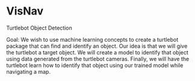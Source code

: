 # VisNav
Turtlebot Object Detection

Goal: We wish to use machine learning concepts to create a turtlebot package that can find and identify an object. Our idea is that we will give the turtlebot a target object. We will create a model to identify that object using data generated from the turtlebot cameras. Finally, we will have the turtlebot learn how to identify that object using our trained model while navigating a map. 
